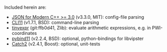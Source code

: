 Included herein are:

- [JSON for Modern C++ >= 3.0](https://github.com/nlohmann/json) (v3.3.0, MIT): config-file parsing
- [CLI11](https://github.com/CLIUtils/CLI11) (v1.7.1, BSD): command-line parsing
- [tinyexpr](https://github.com/codeplea/tinyexpr) (git:ffb0d41, Zlib): evaluate arithmetic expressions, e.g. in PWI-coordinates
- [pybind11](https://github.com/pybind/pybind11) (v2.2.4, BSD): optional, python-bindings for libvipster
- [Catch2](https://github.com/catchorg/Catch2) (v2.4.1, Boost): optional, unit-tests
